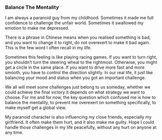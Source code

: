 ### Balance The Mentality
I am always a paranoid guy from my childhood. Sometimes it made me full confidence to challenge the unfair world. Sometimes it swallowed my emotion to make me depressed.

There is a phrase in Chinese means when you realised something is bad, and you want to change it to right, do not overexert to make it bad again. This is the few word I often recall in my life.

Sometimes this feeling is like playing racing games. If you want to turn right, you shouldn’t turn the steering wheal to the rightmost. Otherwise, you might get a circle in the same place. If you want to drive more fast and more smooth, you have to control the direction slightly. In our real life, it just like balancing your mood and status when you got an important challenge.

We all will meet some challenges just belong to us someday, whether we could achieve the final victory it depends on what strategy we want to choose. For me and for now, the key question which confused me is how to balance the mentality, to prevent me overexert on something specifically, to make myself get a global view.

My paranoid character is also influencing my close friends, especially my girlfriend. It often make them hurt, and it also make me guilty. Hope I could handle those challenges in my life peacefully, without any hurt on anyone at any time.

